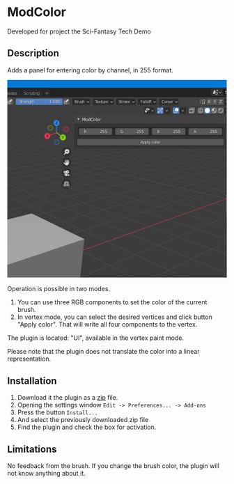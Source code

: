 # ModColor
Developed for project the Sci-Fantasy Tech Demo

## Description
Adds a panel for entering color by channel, in 255 format.

![Image alt](https://github.com/serkkz/res/blob/master/ModColor.png)

Operation is possible in two modes.

1. You can use three RGB components to set the color of the current brush.
2. In vertex mode, you can select the desired vertices and click button "Apply color". That will write all four components to the vertex.

The plugin is located: "UI", available in the vertex paint mode.

Please note that the plugin does not translate the color into a linear representation.

## Installation
1. Download it the plugin as a [zip](https://github.com/serkkz/ModColor/releases/download/0.1/ModColor.zip) file.
2. Opening the settings window `Edit -> Preferences... -> Add-ons`
3. Press the button `Install...`
4. And select the previously downloaded zip file
5. Find the plugin and check the box for activation.

## Limitations
No feedback from the brush. If you change the brush color, the plugin will not know anything about it.
